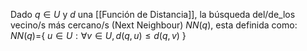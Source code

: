 Dado $q∈U$ y $d$ una [[Función de Distancia]], la búsqueda del/de_los vecino/s más cercano/s (Next Neighbour) $NN(q)$, esta definida como:
$NN(q)$={ $u∈U:∀v∈U, d(q,u) ≤ d(q,v)$ }